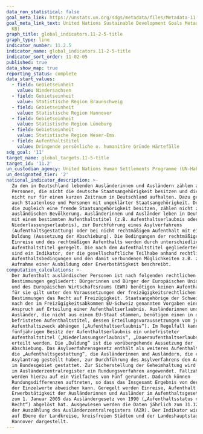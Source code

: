 ```yaml
---
data_non_statistical: false
goal_meta_link: https://unstats.un.org/sdgs/metadata/files/Metadata-11-01-01.pdf
goal_meta_link_text: United Nations Sustainable Development Goals Metadata (PDF 93.1
  KB)
graph_title: global_indicators.11-2-5-title
graph_type: line
indicator_number: 11.2.5
indicator_name: global_indicators.11-2-5-title
indicator_sort_order: 11-02-05
published: true
data_show_map: true
reporting_status: complete
data_start_values:
  - field: Gebietseinheit
    value: Niedersachsen
  - field: Gebietseinheit
    value: Statistische Region Braunschweig
  - field: Gebietseinheit
    value: Statistische Region Hannover
  - field: Gebietseinheit
    value: Statistische Region Lüneburg
  - field: Gebietseinheit
    value: Statistische Region Weser-Ems
  - field: Aufenthaltstitel
    value: Dringende persönliche o. humanitäre Gründe Härtefälle
sdg_goal: '11'
target_name: global_targets.11-5-title
target_id: '11.2'
un_custodian_agency: United Nations Human Settlements Programme (UN-Habitat)
un_designated_tier: '2'
national_indicator_description: >-
  Zu den in Deutschland lebenden Ausländerinnen und Ausländern zählen alle
  Personen, die nicht die deutsche Staatsangehörigkeit besitzen und die sich
  nicht nur für einen kurzen Zeitraum in Deutschland aufhalten. Dazu gehören
  auch Staatenlose und Personen mit ungeklärter Staatsangehörigkeit. Deutsche,
  die zugleich eine fremde Staatsangehörigkeit besitzen, zählen nicht zur
  ausländischen Bevölkerung. Ausländerinnen und Ausländer leben in Deutschland
  mit einem bestimmten Aufenthaltstitel (z.B. Aufenthaltserlaubnis oder
  Niederlassungserlaubnis), zur Durchführung eines Asylverfahrens
  (Aufenthaltsgestattung) oder bei nicht rechtmäßigem Aufenthalt mit einer
  Duldung (Aussetzung der Abschiebung). Die Bedingungen der rechtmäßigen
  Einreise und des rechtmäßigen Aufenthalts werden durch unterschiedliche
  Aufenthaltstitel geregelt. Die nach dem Aufenthaltstitel gegliederten Daten
  sind ein Indikator, der die gesellschaftliche Teilhabe anhand rechtlicher
  Aufenthaltsbedingungen und den damit verbundenen Möglichkeiten z.B. zur
  Aufnahme einer Ausbildung oder Erwerbstätigkeit beschreibt.
computation_calculations: >-
  Der Aufenthalt ausländischer Personen ist nach folgenden rechtlichen
  Bestimmungen gegliedert: Bürgerinnen und Bürger der Europäischen Union (EU)
  und des Europäischen Wirtschaftsraums (EWR) benötigen keinen Aufenthaltstitel,
  für sie gilt unter den Voraussetzungen der freizügigkeitsrechtlichen
  Bestimmungen das Recht auf Freizügigkeit. Staatsangehörige der Schweiz haben
  nach den im Freizügigkeitsabkommen EU-Schweiz genannten Vorgaben einen
  Anspruch auf Erteilung einer Aufenthaltserlaubnis. Ausländerinnen und
  Ausländer, die nicht aus einem EU-Staat stammen, benötigen einen in der Regel
  befristeten Aufenthaltstitel, dessen Erteilungsvoraussetzungen vom jeweiligen
  Aufenthaltszweck abhängen („Aufenthaltserlaubnis“). Im Regelfall kann nach
  fünfjährigem Besitz der Aufenthaltserlaubnis ein unbefristeter
  Aufenthaltstitel („Niederlassungserlaubnis“, „Daueraufenthaltserlaubnis-EG“)
  erteilt werden. Die „Duldung“ ist die vorübergehende Aussetzung der
  Abschiebung. Das Asylverfahrensgesetz enthält als weiteres Aufenthaltsrecht
  die „Aufenthaltsgestattung“, die Ausländerinnen und Ausländern, die einen
  Asylantrag gestellt haben, zur Durchführung des Asylverfahrens den Aufenthalt
  im Bundesgebiet gestattet. Zur Sicherstellung der Geheimhaltung wird ab 2016
  im Ausländerzentralregister ein Rundungsverfahren angewendet. Fallzahlen
  werden hierzu auf ein Vielfaches von Fünf gerundet. Dadurch können
  Rundungsdifferenzen auftreten, so dass das Insgesamt Ergebnis von der Summe
  der Einzelwerte abweichen kann. Geregelt werden Einreise, Aufenthalt und
  Erwerbstätigkeit der Ausländerinnen und Ausländer im Aufenthaltsgesetz, das
  zum 1. Januar 2005 das Ausländergesetz von 1990 („Aufenthaltsstatus nach altem
  Recht“) abgelöst hat. Ausgewiesen werden die Daten jährlich zum 31.12. anhand
  der Auszählung des Ausländerzentralregisters (AZR). Der Indikator wird hier
  auf Ebene der Landkreise, kreisfreien Städten und der Landeshauptstadt
  Hannover dargestellt.
---
```

